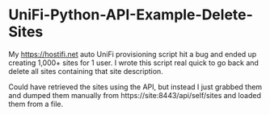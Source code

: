 # UniFi-Python-API-Example-Delete-Sites
My https://hostifi.net auto UniFi provisioning script hit a bug and ended up creating 1,000+ sites for 1 user. I wrote this script real quick to go back and delete all sites containing that site description.

Could have retrieved the sites using the API, but instead I just grabbed them and dumped them manually from https://site:8443/api/self/sites and loaded them from a file.
